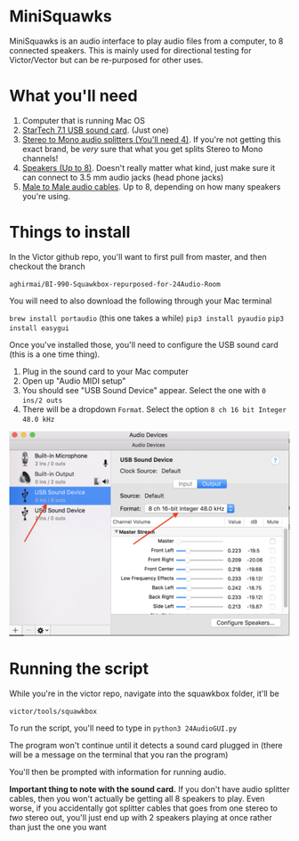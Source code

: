 # MiniSquawks

MiniSquawks is an audio interface to play audio files from a computer, to 8 connected speakers. This is mainly used for directional testing for Victor/Vector but can be re-purposed for other uses.

# What you'll need
1. Computer that is running Mac OS
2. [StarTech 7.1 USB sound card](https://www.amazon.com/StarTech-com-Adapter-External-Digital-ICUSBAUDIO7D/dp/B002LM0U2S/ref=pd_sim_147_1?_encoding=UTF8&pd_rd_i=B002LM0U2S&pd_rd_r=4CWTD6YTQZ2G80XSB1JE&pd_rd_w=PAjpn&pd_rd_wg=TYS9q&psc=1&refRID=4CWTD6YTQZ2G80XSB1JE). (Just one)
3. [Stereo to Mono audio splitters (You'll need 4)](https://www.amazon.com/Hosa-YMM-261-Stereo-Breakout-Cable/dp/B000068O5H/ref=sr_1_9?s=electronics&ie=UTF8&qid=1525102593&sr=1-9&keywords=stereo+splitter+3.5mm). If you're not getting this exact brand, be *very* sure that what you get splits Stereo to Mono channels!
4. [Speakers (Up to 8)](https://www.amazon.com/gp/product/B00FJILVDS/ref=oh_aui_detailpage_o02_s00?ie=UTF8&psc=1). Doesn't really matter what kind, just make sure it can connect to 3.5 mm audio jacks (head phone jacks)
5. [Male to Male audio cables](https://www.amazon.com/TNP-Premium-Plated-3-5mm-Audio/dp/B019SSZHGQ/ref=sr_1_2?ie=UTF8&qid=1519848631&sr=8-2&keywords=35mm%2Baudio%2Bcable%2Bmale%2Bto%2Bmale&th=1). Up to 8, depending on how many speakers you're using.

# Things to install

In the Victor github repo, you'll want to first pull from master, and then checkout the branch 

`aghirmai/BI-990-Squawkbox-repurposed-for-24Audio-Room` 

You will need to also download the following through your Mac terminal

`brew install portaudio` (this one takes a while)
`pip3 install pyaudio`
`pip3 install easygui`

Once you've installed those, you'll need to configure the USB sound card (this is a one time thing).

1. Plug in the sound card to your Mac computer
2. Open up "Audio MIDI setup"
3. You should see "USB Sound Device" appear. Select the one with `0 ins/2 outs`
4. There will be a dropdown `Format`. Select the option `8 ch 16 bit Integer 48.0 kHz`

![MiniSquawks Image](MiniSquawks_SoundCard_Setup.png)

# Running the script
While you're in the victor repo, navigate into the squawkbox folder, it'll be 

`victor/tools/squawkbox`

To run the script, you'll need to type in 
`python3 24AudioGUI.py`

The program won't continue until it detects a sound card plugged in (there will be a message on the terminal that you ran the program)

You'll then be prompted with information for running audio. 

**Important thing to note with the sound card.** If you don't have audio splitter cables, then you won't actually be getting all 8 speakers to play. Even worse, if you accidentally got splitter cables that goes from one stereo to *two* stereo out, you'll just end up with 2 speakers playing at once rather than just the one you want

